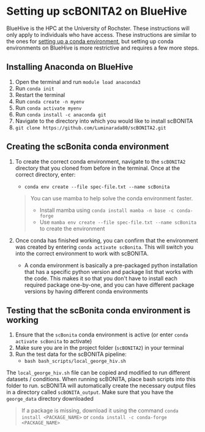 # Setting up scBONITA2 on BlueHive
BlueHive is the HPC at the University of Rochster. These instructions will only apply to individuals who have access. These instructions are similar to the ones for [setting up a conda environment](conda_setup.md), but setting up conda environments on BlueHive is more restrictive and requires a few more steps.

## Installing Anaconda on BlueHive
1. Open the terminal and run `module load anaconda3`
2. Run `conda init`
3. Restart the terminal
4. Run `conda create -n myenv`
5. Run `conda activate myenv`
6. Run `conda install -c anaconda git`
7. Navigate to the directory into which you would like to install scBONITA
8. `git clone https://github.com/Luminarada80/scBONITA2.git`

## Creating the scBonita conda environment
1. To create the correct conda environment, navigate to the `scBONITA2` directory that you cloned from before in the terminal. Once at the correct directory, enter:
    - `conda env create --file spec-file.txt --name scBonita`

   > You can use mamba to help solve the conda environment faster. 
   > - Install mamba using `conda install mamba -n base -c conda-forge`
   > - Use  `mamba env create --file spec-file.txt --name scBonita` to create the environment

2. Once conda has finished working, you can confirm that the environment was created by entering `conda activate scBonita`. This will switch you into the correct environment to work with scBONITA.
   - A conda environment is basically a pre-packaged python installation that has a specific python version and package list that works with the code. This makes it so that you don't have to install each required package one-by-one, and you can have different package versions by having different conda environments

## Testing that the scBonita conda environment is working
1. Ensure that the `scBonita` conda environment is active (or enter `conda activate scBonita` to activate)
2. Make sure you are in the project folder (`scBONITA2`) in your terminal
3. Run the test data for the scBONITA pipeline:
    - `bash bash_scripts/local_george_hiv.sh`

The `local_george_hiv.sh` file can be copied and modified to run different datasets / conditions. When running scBONITA, place bash scripts into this folder to run. scBONITA will automatically create the necessary output files in a directory called `scBONITA_output`. Make sure that you have the `george_data` directory downloaded

> If a package is missing, download it using the command `conda install <PACKAGE_NAME>` or `conda install -c conda-forge <PACKAGE_NAME>`